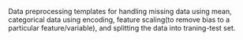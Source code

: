 Data preprocessing templates for handling missing data using mean, categorical data using encoding, feature scaling(to remove bias to a particular feature/variable), and splitting the data into traning-test set.

